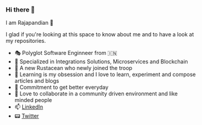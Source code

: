 ### Hi there 👋

I am Rajapandian 👋

I glad if you're looking at this space to know about me and to have a look at my repositories.

- 🎭 Polyglot Software Enginneer from 🇮🇳
- 📶 Specialized in Integrations Solutions, Microservices and Blockchain
- 🔰 A new Rustacean who newly joined the troop
- 📝 Learning is my obsession and I love to learn, experiment and compose articles and blogs
- 🏁 Commitment to get better everyday
- 👐 Love to collaborate in a community driven environment and like minded people
- 📫 [LinkedIn](https://www.linkedin.com/in/rajapandianc/)
- 📟 [Twitter](https://twitter.com/crpcodes)
